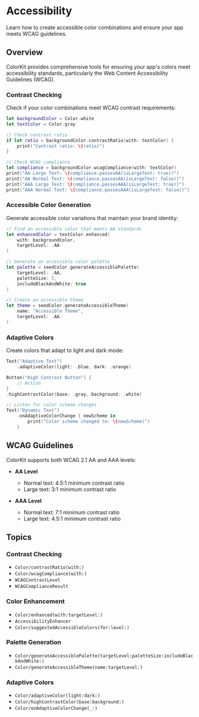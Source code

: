 # Accessibility

Learn how to create accessible color combinations and ensure your app meets WCAG guidelines.

## Overview

ColorKit provides comprehensive tools for ensuring your app's colors meet accessibility standards, particularly the Web Content Accessibility Guidelines (WCAG).

### Contrast Checking

Check if your color combinations meet WCAG contrast requirements:

```swift
let backgroundColor = Color.white
let textColor = Color.gray

// Check contrast ratio
if let ratio = backgroundColor.contrastRatio(with: textColor) {
    print("Contrast ratio: \(ratio)")
}

// Check WCAG compliance
let compliance = backgroundColor.wcagCompliance(with: textColor)
print("AA Large Text: \(compliance.passesAA(isLargeText: true))")
print("AA Normal Text: \(compliance.passesAA(isLargeText: false))")
print("AAA Large Text: \(compliance.passesAAA(isLargeText: true))")
print("AAA Normal Text: \(compliance.passesAAA(isLargeText: false))")
```

### Accessible Color Generation

Generate accessible color variations that maintain your brand identity:

```swift
// Find an accessible color that meets AA standards
let enhancedColor = textColor.enhanced(
    with: backgroundColor,
    targetLevel: .AA
)

// Generate an accessible color palette
let palette = seedColor.generateAccessiblePalette(
    targetLevel: .AA,
    paletteSize: 5,
    includeBlackAndWhite: true
)

// Create an accessible theme
let theme = seedColor.generateAccessibleTheme(
    name: "Accessible Theme",
    targetLevel: .AA
)
```

### Adaptive Colors

Create colors that adapt to light and dark mode:

```swift
Text("Adaptive Text")
    .adaptiveColor(light: .blue, dark: .orange)

Button("High Contrast Button") {
    // Action
}
.highContrastColor(base: .gray, background: .white)

// Listen for color scheme changes
Text("Dynamic Text")
    .onAdaptiveColorChange { newScheme in
        print("Color scheme changed to: \(newScheme)")
    }
```

## WCAG Guidelines

ColorKit supports both WCAG 2.1 AA and AAA levels:

- **AA Level**
  - Normal text: 4.5:1 minimum contrast ratio
  - Large text: 3:1 minimum contrast ratio

- **AAA Level**
  - Normal text: 7:1 minimum contrast ratio
  - Large text: 4.5:1 minimum contrast ratio

## Topics

### Contrast Checking
- ``Color/contrastRatio(with:)``
- ``Color/wcagCompliance(with:)``
- ``WCAGContrastLevel``
- ``WCAGComplianceResult``

### Color Enhancement
- ``Color/enhanced(with:targetLevel:)``
- ``AccessibilityEnhancer``
- ``Color/suggestedAccessibleColors(for:level:)``

### Palette Generation
- ``Color/generateAccessiblePalette(targetLevel:paletteSize:includeBlackAndWhite:)``
- ``Color/generateAccessibleTheme(name:targetLevel:)``

### Adaptive Colors
- ``Color/adaptiveColor(light:dark:)``
- ``Color/highContrastColor(base:background:)``
- ``Color/onAdaptiveColorChange(_:)``